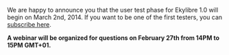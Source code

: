 We are happy to announce you that the user test phase for Ekylibre 1.0 will begin on March 2nd, 2014.
If you want to be one of the first testers, you can [subscribe here](https://docs.google.com/forms/d/1QxuemJEQHTLSGdL7KZvrg2FD0GiethFuaf7-6KwDdQ8).

**A webinar will be organized for questions on February 27th from 14PM to 15PM GMT+01.**